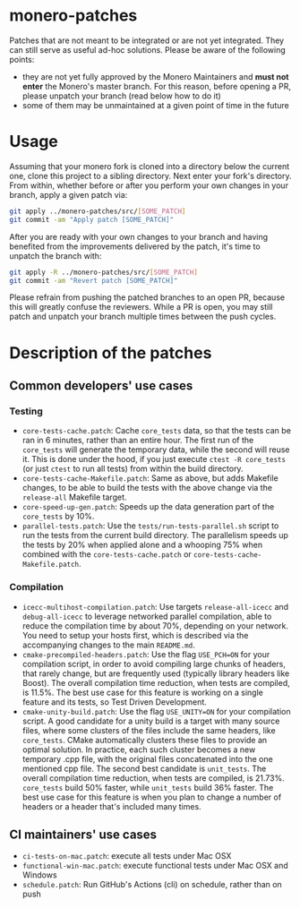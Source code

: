 # monero-patches
Patches that are not meant to be integrated or are not yet integrated. They can still serve as useful ad-hoc solutions.
Please be aware of the following points:
- they are not yet fully approved by the Monero Maintainers and **must not enter** the Monero's master branch. For this reason, before opening a PR, please unpatch your branch (read below how to do it)
- some of them may be unmaintained at a given point of time in the future

# Usage

Assuming that your monero fork is cloned into a directory below the current one, clone this project to a sibling directory. Next enter your fork's directory. From within, whether before or after you perform your own changes in your branch, apply a given patch via:

```bash
git apply ../monero-patches/src/[SOME_PATCH]
git commit -am "Apply patch [SOME_PATCH]"
```

After you are ready with your own changes to your branch and having benefited from the improvements delivered by the patch, it's time to unpatch the branch with:

```bash
git apply -R ../monero-patches/src/[SOME_PATCH]
git commit -am "Revert patch [SOME_PATCH]"
```

Please refrain from pushing the patched branches to an open PR, because this will greatly confuse the reviewers. While a PR is open, you may still patch and unpatch your branch multiple times between the push cycles.

# Description of the patches

## Common developers' use cases

### Testing
- `core-tests-cache.patch`: Cache `core_tests` data, so that the tests can be ran in 6 minutes, rather than an entire hour. The first run of the `core_tests` will generate the temporary data, while the second will reuse it. This is done under the hood, if you just execute `ctest -R core_tests` (or just `ctest` to run all tests) from within the build directory.
- `core-tests-cache-Makefile.patch`: Same as above, but adds Makefile changes, to be able to build the tests with the above change via the `release-all` Makefile target.
- `core-speed-up-gen.patch`: Speeds up the data generation part of the `core_tests` by 10%.
- `parallel-tests.patch`: Use the `tests/run-tests-parallel.sh` script to run the tests from the current build directory. The parallelism speeds up the tests by 20% when applied alone and a whooping 75% when combined with the `core-tests-cache.patch` or `core-tests-cache-Makefile.patch`.

### Compilation
- `icecc-multihost-compilation.patch`: Use targets `release-all-icecc` and `debug-all-icecc` to leverage networked parallel compilation, able to reduce the compilation time by about 70%, depending on your network. You need to setup your hosts first, which is described via the accompanying changes to the main `README.md`.
- `cmake-precompiled-headers.patch`: Use the flag `USE_PCH=ON` for your compilation script, in order to avoid compiling large chunks of headers, that rarely change, but are frequently used (typically library headers like Boost). The overall compilation time reduction, when tests are compiled, is 11.5%. The best use case for this feature is working on a single feature and its tests, so Test Driven Development.
- `cmake-unity-build.patch`: Use the flag `USE_UNITY=ON` for your compilation script. A good candidate for a unity build is a target with many source files, where some clusters of the files include the same headers, like `core_tests`. CMake automatically clusters these files to provide an optimal solution. In practice, each such cluster becomes a new temporary .cpp file, with the original files concatenated into the one mentioned cpp file. The second best candidate is `unit_tests`. The overall compilation time reduction, when tests are compiled, is  21.73%. `core_tests` build 50% faster, while `unit_tests` build 36% faster. The best use case for this feature is when you plan to change a number of headers or a header that's included many times.


## CI maintainers' use cases
- `ci-tests-on-mac.patch`: execute all tests under Mac OSX
- `functional-win-mac.patch`: execute functional tests under Mac OSX and Windows
- `schedule.patch`: Run GitHub's Actions (cli) on schedule, rather than on push
